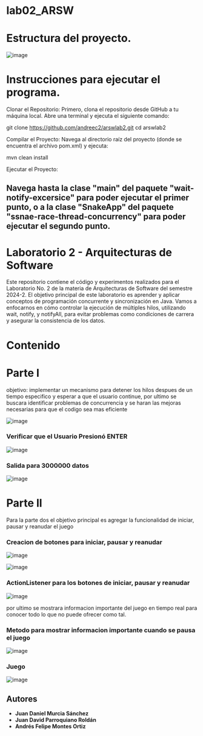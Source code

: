 # lab02_ARSW
# Estructura del proyecto.
![image](https://github.com/user-attachments/assets/6d9efc5a-c604-4b54-b58c-8de00b06a31f)

# Instrucciones para ejecutar el programa.

Clonar el Repositorio: 
Primero, clona el repositorio desde GitHub a tu máquina local. Abre una terminal y ejecuta el siguiente comando:

  git clone https://github.com/andreec2/arswlab2.git
  cd arswlab2

Compilar el Proyecto: 
Navega al directorio raíz del proyecto (donde se encuentra el archivo pom.xml) y ejecuta:

  mvn clean install

Ejecutar el Proyecto:

  Navega hasta la clase "main" del paquete  "wait-notify-excersice" para poder ejecutar el primer punto, o a la clase "SnakeApp" del paquete "ssnae-race-thread-concurrency" para poder ejecutar el segundo    punto.
---------------------------------
# Laboratorio 2 - Arquitecturas de Software

Este repositorio contiene el código y experimentos realizados para el Laboratorio No. 2 de la materia de Arquitecturas de Software del semestre 2024-2. El objetivo principal de este laboratorio es aprender y aplicar conceptos de programación concurrente y sincronización en Java. Vamos a enfocarnos en cómo controlar la ejecución de múltiples hilos, utilizando wait, notify, y notifyAll, para evitar problemas como condiciones de carrera y asegurar la consistencia de los datos.

# Contenido

# Parte l  

objetivo: implementar un mecanismo para detener los hilos despues de un tiempo especifico y esperar a que el usuario continue, por ultimo se buscara identificar problemas de concurrencia y se haran las mejoras necesarias para que el codigo sea mas eficiente 

![image](https://github.com/user-attachments/assets/fcad293b-d394-442d-b20d-9adfcdb5f9c8)

### Verificar que el Usuario Presionó ENTER
![image](https://github.com/user-attachments/assets/8b4b765d-960c-4e06-9013-96e893bebf74)

### Salida para 3000000 datos
![image](https://github.com/user-attachments/assets/bbd853c6-f1af-4dde-a4ec-8c85f614f65f)

# Parte ll 

Para la parte dos el objetivo principal es agregar la funcionalidad de iniciar, pausar y reanudar el juego 

### Creacion de botones para iniciar, pausar y reanudar 
![image](https://github.com/user-attachments/assets/20041748-68fa-40d0-8d9d-a3a4f5ce29dc)

![image](https://github.com/user-attachments/assets/2b549065-957e-4c50-a6d8-1694eff9d4a3)

### ActionListener para los botones de iniciar, pausar y reanudar
![image](https://github.com/user-attachments/assets/07876259-efd2-41f0-8625-fd75635dc105)

por ultimo se mostrara informacion importante del juego en tiempo real para conocer todo lo que no puede ofrecer como tal.

### Metodo para mostrar informacion importante cuando se pausa el juego 
![image](https://github.com/user-attachments/assets/2531f956-1e12-4e2b-83eb-3b95e58a2129)

### Juego 
![image](https://github.com/user-attachments/assets/b9f08e3f-9b8b-47ef-9d5d-e217ca6bfdbd)

## Autores
- **Juan Daniel Murcia Sánchez**
- **Juan David Parroquiano Roldán**
- **Andrés Felipe Montes Ortiz**



